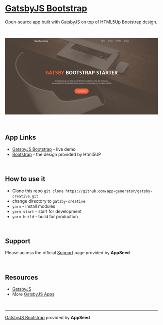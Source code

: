 # [GatsbyJS Bootstrap](https://appseed.us/apps/gatsbyjs/gatsby-creative)

Open-source app built with GatsbyJS on top of HTML5Up Bootstrap design. 

<br />

![GatsbyJS Bootstrap - Gif animated intro.](https://github.com/app-generator/static/blob/master/products/gatsby-creative-intro.gif?raw=true)

<br />

## App Links

- [GatsbyJS Bootstrap](https://gatsby-creative.appseed.us) - live demo
- [Bootstrap](https://html5up.net/aerial) - the design provided by Html5UP 

<br />

## How to use it
- Clone this repo `git clone https://github.com/app-generator/gatsby-creative.git`
- change directory to `gatsby-creative`
- `yarn` - install modules
- `yarn start` - start for development
- `yarn build` - build for production

<br />

## Support

Please access the official [Support](https://appseed.us/support) page provided by **AppSeed**

<br />

## Resources
 
 - [GatsbyJS](https://www.gatsbyjs.org/)
 - More [GatsbyJS Apps](https://appseed.us/apps/gatsbyjs)

<br />

---
[GatsbyJS Bootstrap](https://appseed.us/apps/gatsbyjs/gatsby-creative) provided by **AppSeed**
